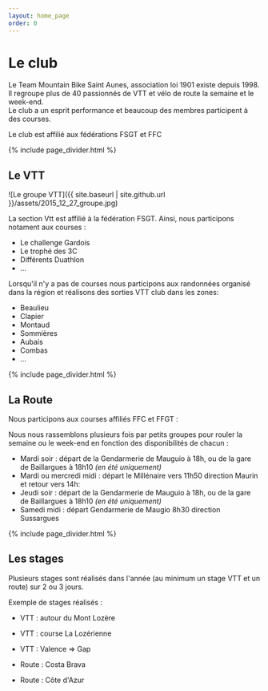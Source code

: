 ```yaml
---
layout: home_page
order: 0
---
```


# Le club

Le Team Mountain Bike Saint Aunes, association loi 1901 existe depuis 1998.  
Il regroupe plus de 40 passionnés de VTT et vélo de route la semaine et le week-end.  
Le club a un esprit performance et beaucoup des membres participent à des courses.

Le club est affilié aux fédérations FSGT et FFC

{% include page_divider.html %}

## Le VTT

![Le groupe VTT]({{ site.baseurl | site.github.url }}/assets/2015_12_27_groupe.jpg)

La section Vtt est affilié à la fédération FSGT. Ainsi, nous participons notament aux courses :

- Le challenge Gardois
- Le trophé des 3C
- Différents Duathlon
- ...

Lorsqu'il n'y a pas de courses nous participons aux randonnées organisé dans la région et réalisons des sorties VTT club dans les zones:

- Beaulieu
- Clapier
- Montaud
- Sommières
- Aubais
- Combas
- ...

{% include page_divider.html %}

## La Route

Nous participons aux courses affiliés FFC et FFGT :

Nous nous rassemblons plusieurs fois par petits groupes pour rouler la semaine ou le week-end en fonction des disponibilités de chacun :

- Mardi soir : départ de la Gendarmerie de Mauguio à 18h, ou de la gare de Baillargues à 18h10 *(en été uniquement)* 
- Mardi ou mercredi midi : départ le Millénaire vers 11h50 direction Maurin et retour vers 14h: 
- Jeudi soir : départ de la Gendarmerie de Mauguio à 18h, ou de la gare de Baillargues à 18h10 *(en été uniquement)* 
- Samedi midi : départ Gendarmerie de Maugio 8h30 direction Sussargues
 
{% include page_divider.html %}
 
## Les stages

Plusieurs stages sont réalisés dans l'année (au minimum un stage VTT et un route) sur 2 ou 3 jours.

Exemple de stages réalisés :

- VTT : autour du Mont Lozère
- VTT : course La Lozérienne
- VTT : Valence => Gap

- Route : Costa Brava
- Route : Côte d'Azur      

